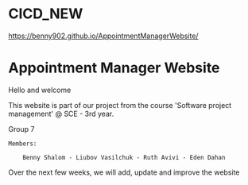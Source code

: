 # CICD_NEW

https://benny902.github.io/AppointmentManagerWebsite/

# Appointment Manager Website

Hello and welcome

This website is part of our project from the course 'Software project management' @ SCE - 3rd year.

Group 7

    Members:
    
        Benny Shalom - Liubov Vasilchuk - Ruth Avivi - Eden Dahan
        
        
 
Over the next few weeks, we will add, update and improve the website
 
